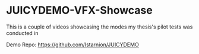 # JUICYDEMO-VFX-Showcase
This is a couple of videos showcasing the modes my thesis's pilot tests was conducted in

Demo Repo:
https://github.com/Istarnion/JUICYDEMO
